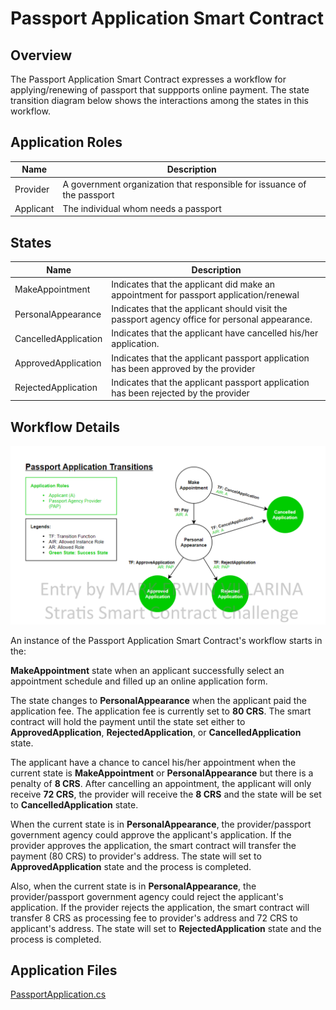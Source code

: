 Passport Application Smart Contract
==============================

Overview 
---------

The Passport Application Smart Contract expresses a workflow for applying/renewing of passport that suppports online payment. The state transition diagram below shows the interactions among the states in this workflow. 

Application Roles 
------------------

| Name                   | Description                                       |
|------------------------|---------------------------------------------------|
| Provider 				 | A government organization that responsible for issuance of the passport |
| Applicant    			 | The individual whom needs a passport |


States 
-------

| Name                   | Description                                       |
|------------------------|---------------------------------------------------|
|MakeAppointment 		 | Indicates that the applicant did make an appointment for passport application/renewal |
|PersonalAppearance 	 | Indicates that the applicant should visit the passport agency office for personal appearance.|
|CancelledApplication 	 | Indicates that the applicant have cancelled his/her application.|
|ApprovedApplication 	 | Indicates that the applicant passport application has been approved by the provider |
|RejectedApplication 	 | Indicates that the applicant passport application has been rejected by the provider |

Workflow Details
----------------

![](diagram.png)



An instance of the Passport Application Smart Contract's workflow starts in the:

<b>MakeAppointment</b> state when an applicant successfully select an appointment schedule and filled up an online application form. 

The state changes to <b>PersonalAppearance</b> when the applicant paid the application fee. The application fee is currently set to <b>80 CRS</b>. The smart contract will hold the payment until the state set either to <b>ApprovedApplication</b>, <b>RejectedApplication</b>, or <b>CancelledApplication</b> state.

The applicant have a chance to cancel his/her appointment when the current state is <b>MakeAppointment</b> or <b>PersonalAppearance</b> but there is a penalty of <b>8 CRS</b>. After cancelling an appointment,  the applicant will only receive <b>72 CRS</b>, the provider will receive the <b>8 CRS</b> and the state will be set to <b>CancelledApplication</b> state.

When the current state is in <b>PersonalAppearance</b>, the provider/passport government agency could approve the applicant's application. If the provider approves the application, the smart contract will transfer the payment (80 CRS) to provider's address. The state will set to <b>ApprovedApplication</b> state and the process is completed.

Also, when the current state is in <b>PersonalAppearance</b>, the provider/passport government agency could reject the applicant's application. If the provider rejects the application, the smart contract will transfer 8 CRS as processing fee to provider's address and 72 CRS to applicant's address. The state will set to <b>RejectedApplication</b> state and the process is completed.

Application Files
-----------------
[PassportApplication.cs](./PassportApplicationContract/PassportApplication.cs)
